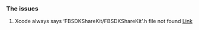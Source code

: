 ### The issues

1. Xcode always says ‘FBSDKShareKit/FBSDKShareKit’.h file not found [Link](https://stackoverflow.com/questions/38945790/appdelegate-m-for-both-fbsdk-and-linkingmanager/38945881)
